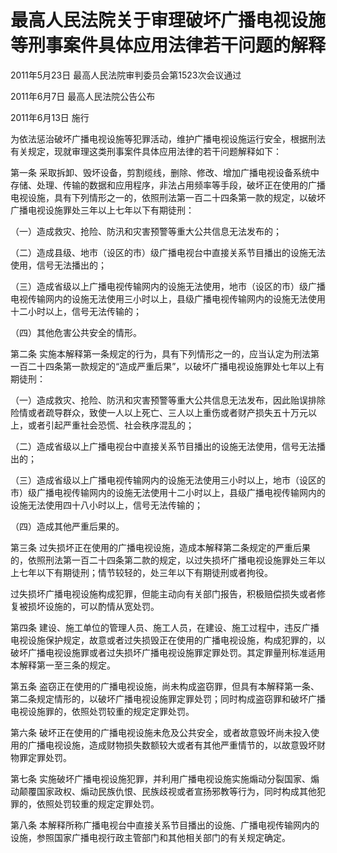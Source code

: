 # 最高人民法院关于审理破坏广播电视设施等刑事案件具体应用法律若干问题的解释

2011年5月23日 最高人民法院审判委员会第1523次会议通过

2011年6月7日 最高人民法院公告公布

2011年6月13日 施行

<!-- INFO END -->

为依法惩治破坏广播电视设施等犯罪活动，维护广播电视设施运行安全，根据刑法有关规定，现就审理这类刑事案件具体应用法律的若干问题解释如下：

第一条 采取拆卸、毁坏设备，剪割缆线，删除、修改、增加广播电视设备系统中存储、处理、传输的数据和应用程序，非法占用频率等手段，破坏正在使用的广播电视设施，具有下列情形之一的，依照刑法第一百二十四条第一款的规定，以破坏广播电视设施罪处三年以上七年以下有期徒刑：

（一）造成救灾、抢险、防汛和灾害预警等重大公共信息无法发布的；

（二）造成县级、地市（设区的市）级广播电视台中直接关系节目播出的设施无法使用，信号无法播出的；

（三）造成省级以上广播电视传输网内的设施无法使用，地市（设区的市）级广播电视传输网内的设施无法使用三小时以上，县级广播电视传输网内的设施无法使用十二小时以上，信号无法传输的；

（四）其他危害公共安全的情形。

第二条 实施本解释第一条规定的行为，具有下列情形之一的，应当认定为刑法第一百二十四条第一款规定的“造成严重后果”，以破坏广播电视设施罪处七年以上有期徒刑：

（一）造成救灾、抢险、防汛和灾害预警等重大公共信息无法发布，因此贻误排除险情或者疏导群众，致使一人以上死亡、三人以上重伤或者财产损失五十万元以上，或者引起严重社会恐慌、社会秩序混乱的；

（二）造成省级以上广播电视台中直接关系节目播出的设施无法使用，信号无法播出的；

（三）造成省级以上广播电视传输网内的设施无法使用三小时以上，地市（设区的市）级广播电视传输网内的设施无法使用十二小时以上，县级广播电视传输网内的设施无法使用四十八小时以上，信号无法传输的；

（四）造成其他严重后果的。

第三条 过失损坏正在使用的广播电视设施，造成本解释第二条规定的严重后果的，依照刑法第一百二十四条第二款的规定，以过失损坏广播电视设施罪处三年以上七年以下有期徒刑；情节较轻的，处三年以下有期徒刑或者拘役。

过失损坏广播电视设施构成犯罪，但能主动向有关部门报告，积极赔偿损失或者修复被损坏设施的，可以酌情从宽处罚。

第四条 建设、施工单位的管理人员、施工人员，在建设、施工过程中，违反广播电视设施保护规定，故意或者过失损毁正在使用的广播电视设施，构成犯罪的，以破坏广播电视设施罪或者过失损坏广播电视设施罪定罪处罚。其定罪量刑标准适用本解释第一至三条的规定。

第五条 盗窃正在使用的广播电视设施，尚未构成盗窃罪，但具有本解释第一条、第二条规定情形的，以破坏广播电视设施罪定罪处罚；同时构成盗窃罪和破坏广播电视设施罪的，依照处罚较重的规定定罪处罚。

第六条 破坏正在使用的广播电视设施未危及公共安全，或者故意毁坏尚未投入使用的广播电视设施，造成财物损失数额较大或者有其他严重情节的，以故意毁坏财物罪定罪处罚。

第七条 实施破坏广播电视设施犯罪，并利用广播电视设施实施煽动分裂国家、煽动颠覆国家政权、煽动民族仇恨、民族歧视或者宣扬邪教等行为，同时构成其他犯罪的，依照处罚较重的规定定罪处罚。

第八条 本解释所称广播电视台中直接关系节目播出的设施、广播电视传输网内的设施，参照国家广播电视行政主管部门和其他相关部门的有关规定确定。